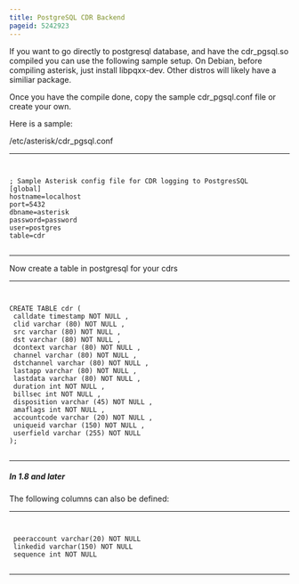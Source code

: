 ```yaml
---
title: PostgreSQL CDR Backend
pageid: 5242923
---
```


If you want to go directly to postgresql database, and have the cdr\_pgsql.so compiled you can use the following sample setup. On Debian, before compiling asterisk, just install libpqxx-dev. Other distros will likely have a similiar package.   

Once you have the compile done, copy the sample cdr\_pgsql.conf file or create your own. 


Here is a sample:


/etc/asterisk/cdr\_pgsql.conf




---

  
  


```


; Sample Asterisk config file for CDR logging to PostgresSQL
[global]
hostname=localhost 
port=5432 
dbname=asterisk 
password=password 
user=postgres 
table=cdr


```



---


Now create a table in postgresql for your cdrs




---

  
  


```


CREATE TABLE cdr ( 
 calldate timestamp NOT NULL , 
 clid varchar (80) NOT NULL , 
 src varchar (80) NOT NULL , 
 dst varchar (80) NOT NULL , 
 dcontext varchar (80) NOT NULL , 
 channel varchar (80) NOT NULL , 
 dstchannel varchar (80) NOT NULL , 
 lastapp varchar (80) NOT NULL , 
 lastdata varchar (80) NOT NULL , 
 duration int NOT NULL , 
 billsec int NOT NULL , 
 disposition varchar (45) NOT NULL , 
 amaflags int NOT NULL , 
 accountcode varchar (20) NOT NULL , 
 uniqueid varchar (150) NOT NULL , 
 userfield varchar (255) NOT NULL 
);


```



---


##### In 1.8 and later


The following columns can also be defined:




---

  
  


```


 peeraccount varchar(20) NOT NULL
 linkedid varchar(150) NOT NULL
 sequence int NOT NULL


```



---



